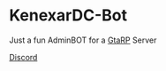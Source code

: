 # KenexarDC-Bot
<p>Just a fun AdminBOT for a <a href="">GtaRP</a> Server</p>
<a href="http://discord.gg/ZDyUcRkmCd">Discord</p>
